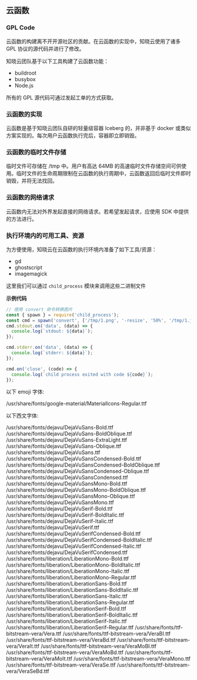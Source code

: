 ## 云函数

### GPL Code

云函数的构建离不开开源社区的贡献。在云函数的实现中，知晓云使用了诸多 GPL 协议的源代码并进行了修改。

知晓云团队基于以下工具构建了云函数功能：

- buildroot
- busybox
- Node.js

所有的 GPL 源代码可通过发起工单的方式获取。

### 云函数的实现

云函数是基于知晓云团队自研的轻量级容器 Iceberg 的，并非基于 docker 或类似方案实现的。每次用户云函数执行完后，容器即立即销毁。

### 云函数的临时文件存储

临时文件可存储在 /tmp 中。用户有高达 64MB 的高速临时文件存储空间可供使用。临时文件的生命周期限制在云函数的执行周期中，云函数返回后临时文件即时销毁，并将无法找回。

### 云函数的网络请求

云函数内无法对外界发起直接的网络请求。若希望发起请求，应使用 SDK 中提供的方法进行。

### 执行环境内的可用工具、资源

为方便使用，知晓云在云函数的执行环境内准备了如下工具/资源：

- gd
- ghostscript
- imagemagick

这里我们可以通过 `child_process` 模块来调用这些二进制文件

**示例代码**
```js
// 使用 convert 命令转换图片
const { spawn } = require('child_process');
const cmd = spawn('convert', ['/tmp/1.png', '-resize', '50%', '/tmp/1.jpg']);
cmd.stdout.on('data', (data) => {
  console.log(`stdout: ${data}`);
});

cmd.stderr.on('data', (data) => {
  console.log(`stderr: ${data}`);
});

cmd.on('close', (code) => {
  console.log(`child process exited with code ${code}`);
});
```

以下 emoji 字体:

/usr/share/fonts/google-material/MaterialIcons-Regular.ttf

以下西文字体:

/usr/share/fonts/dejavu/DejaVuSans-Bold.ttf
/usr/share/fonts/dejavu/DejaVuSans-BoldOblique.ttf
/usr/share/fonts/dejavu/DejaVuSans-ExtraLight.ttf
/usr/share/fonts/dejavu/DejaVuSans-Oblique.ttf
/usr/share/fonts/dejavu/DejaVuSans.ttf
/usr/share/fonts/dejavu/DejaVuSansCondensed-Bold.ttf
/usr/share/fonts/dejavu/DejaVuSansCondensed-BoldOblique.ttf
/usr/share/fonts/dejavu/DejaVuSansCondensed-Oblique.ttf
/usr/share/fonts/dejavu/DejaVuSansCondensed.ttf
/usr/share/fonts/dejavu/DejaVuSansMono-Bold.ttf
/usr/share/fonts/dejavu/DejaVuSansMono-BoldOblique.ttf
/usr/share/fonts/dejavu/DejaVuSansMono-Oblique.ttf
/usr/share/fonts/dejavu/DejaVuSansMono.ttf
/usr/share/fonts/dejavu/DejaVuSerif-Bold.ttf
/usr/share/fonts/dejavu/DejaVuSerif-BoldItalic.ttf
/usr/share/fonts/dejavu/DejaVuSerif-Italic.ttf
/usr/share/fonts/dejavu/DejaVuSerif.ttf
/usr/share/fonts/dejavu/DejaVuSerifCondensed-Bold.ttf
/usr/share/fonts/dejavu/DejaVuSerifCondensed-BoldItalic.ttf
/usr/share/fonts/dejavu/DejaVuSerifCondensed-Italic.ttf
/usr/share/fonts/dejavu/DejaVuSerifCondensed.ttf
/usr/share/fonts/liberation/LiberationMono-Bold.ttf
/usr/share/fonts/liberation/LiberationMono-BoldItalic.ttf
/usr/share/fonts/liberation/LiberationMono-Italic.ttf
/usr/share/fonts/liberation/LiberationMono-Regular.ttf
/usr/share/fonts/liberation/LiberationSans-Bold.ttf
/usr/share/fonts/liberation/LiberationSans-BoldItalic.ttf
/usr/share/fonts/liberation/LiberationSans-Italic.ttf
/usr/share/fonts/liberation/LiberationSans-Regular.ttf
/usr/share/fonts/liberation/LiberationSerif-Bold.ttf
/usr/share/fonts/liberation/LiberationSerif-BoldItalic.ttf
/usr/share/fonts/liberation/LiberationSerif-Italic.ttf
/usr/share/fonts/liberation/LiberationSerif-Regular.ttf
/usr/share/fonts/ttf-bitstream-vera/Vera.ttf
/usr/share/fonts/ttf-bitstream-vera/VeraBI.ttf
/usr/share/fonts/ttf-bitstream-vera/VeraBd.ttf
/usr/share/fonts/ttf-bitstream-vera/VeraIt.ttf
/usr/share/fonts/ttf-bitstream-vera/VeraMoBI.ttf
/usr/share/fonts/ttf-bitstream-vera/VeraMoBd.ttf
/usr/share/fonts/ttf-bitstream-vera/VeraMoIt.ttf
/usr/share/fonts/ttf-bitstream-vera/VeraMono.ttf
/usr/share/fonts/ttf-bitstream-vera/VeraSe.ttf
/usr/share/fonts/ttf-bitstream-vera/VeraSeBd.ttf
